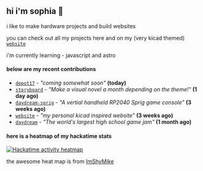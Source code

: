 ## hi i'm sophia 🧌

i like to make hardware projects and build websites

you can check out all my projects here and on my (very kicad themed) [`website`](https://sophiaduan.dev/)


i'm currently learning - javascript and astro

#### below are my recent contributions


- [`depot17`](https://github.com/Depot17/depot17) - _"coming somewhat soon"_ **(today)**
- [`storyboard`](https://github.com/hackclub/storyboard) - _"Make a visual novel a month depending on the theme!"_ **(1 day ago)**
- [`daydream-sprig`](https://github.com/sophiayduan/daydream-sprig) - _"A vertial handheld RP2040 Sprig game console"_ **(3 weeks ago)**
- [`website`](https://github.com/sophiayduan/website) - _"my personal kicad inspired website"_ **(3 weeks ago)**
- [`daydream`](https://github.com/hackclub/daydream) - _"The world's largest high school game jam"_ **(1 month ago)**

#### here is a heatmap of my hackatime stats 

<a href="https://heatmap.shymike.dev?id=U083PK90X4G&theme=catppuccin&standalone=true" title="Click to view detailed data for each day!">
    <picture>
        <source media="(prefers-color-scheme: light)" srcset="https://heatmap.shymike.dev?id=U083PK90X4G&theme=catppuccin_dark">
        <img alt="Hackatime activity heatmap" src="https://heatmap.shymike.dev?id=U083PK90X4G&theme=catppuccin_light">
    </picture>
</a>











the awesome heat map is from [ImShyMike](https://github.com/ImShyMike/hackatime-heatmap?tab=readme-ov-file)
